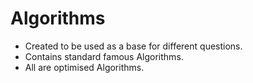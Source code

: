 # Algorithms

- Created to be used as a base for different questions.
- Contains standard famous Algorithms.
- All are optimised Algorithms.
